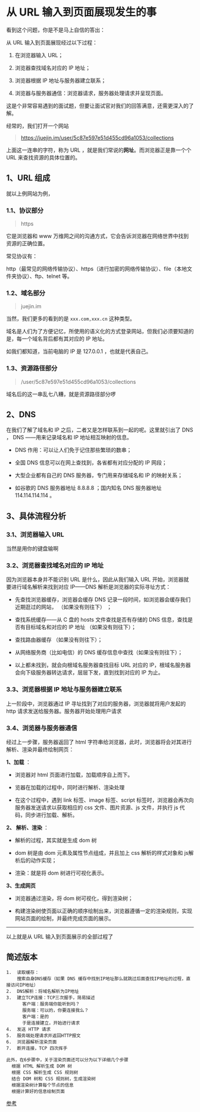 # 从 URL 输入到页面展现发生的事

看到这个问题，你是不是马上自信的答出：

从 URL 输入到页面展现经过以下过程：

1. 在浏览器输入 URL；

2. 浏览器查找域名对应的 IP 地址；

3. 浏览器根据 IP 地址与服务器建立联系；

4. 浏览器与服务器通信：浏览器请求，服务器处理请求并呈现页面。


这是个非常容易遇到的面试题，但要让面试官对我们的回答满意，还需更深入的了解。

经常的，我们打开一个网站

>https://juejin.im/user/5c87e597e51d455cd96a1053/collections

上面这一连串的字符，称为 URL ，就是我们常说的**网址**。而浏览器正是靠一个个 URL 来查找资源的具体位置的。

## 1、URL 组成

就以上例网站为例，

### 1.1、协议部分

>https

它是浏览器和 www 万维网之间的沟通方式，它会告诉浏览器在网络世界中找到资源的正确位置。

常见协议有：

http（最常见的网络传输协议）、https（进行加密的网络传输协议）、file（本地文件夹协议）、ftp、telnet 等。

### 1.2、域名部分

>juejin.im

当然，我们更多的看到的是 `xxx.com,xxx.cn` 这种类型。

域名是人们为了方便记忆，所使用的语义化的方式登录网站，但我们必须要知道的是，每一个域名背后都有其对应的 IP 地址。

如我们都知道，当前电脑的 IP 是 127.0.0.1 ，也就是代表自己。

### 1.3、资源路径部分

>/user/5c87e597e51d455cd96a1053/collections

域名后的这一串乱七八糟，就是资源路径部分啰

## 2、DNS

在我们了解了域名和 IP 之后，二者又是怎样联系到一起的呢。这里就引出了 DNS ， DNS ——用来记录域名和 IP 地址相互映射的信息。

- DNS 作用：可以让人们免于记住那些繁琐的数串；

- 全国 DNS 信息可以在网上查找到，各省都有对应分配的 IP 网段；

- 大型企业都有自己的 DNS 服务器，专门用来存储域名和 IP 的映射关系；

- 如谷歌的 DNS 服务器地址 8.8.8.8 ；国内知名 DNS 服务器地址 114.114.114.114 。


## 3、具体流程分析

### 3.1、浏览器输入 URL

当然是用你的键盘输啊

### 3.2、浏览器查找域名对应的 IP 地址

因为浏览器本身并不能识别 URL 是什么，因此从我们输入 URL 开始，浏览器就要进行域名解析来找到对应 IP——DNS 解析是浏览器的实际寻址方式：

- 先查找浏览器缓存，浏览器会缓存 DNS 记录一段时间，如浏览器会缓存我们近期逛过的网站， （如果没有则往下） ；

- 查找系统缓存——从 C 盘的 hosts 文件查找是否有存储的 DNS 信息，查找是否有目标域名和对应的 IP 地址 （如果没有则往下）；

- 查找路由器缓存 （如果没有则往下）；

- 从网络服务商（比如电信）的 DNS 缓存信息中查找（如果没有则往下）；

- 以上都未找到，就会向根域名服务器查找目标 URL 对应的 IP，根域名服务器会向下级服务器转达请求，层层下发，直到找到对应的 IP 为止。

### 3.3、浏览器根据 IP 地址与服务器建立联系

上一阶段中，浏览器通过 IP 寻址找到了对应的服务器，浏览器就将用户发起的 http 请求发送给服务器。服务器开始处理用户请求

### 3.4、浏览器与服务器通信

经过上一步骤，服务器返回了 html 字符串给浏览器，此时，浏览器将会对其进行解析、渲染并最终绘制网页：

**1、加载** ：
- 浏览器对 html 页面进行加载，加载顺序自上而下。

-  览器在加载的过程中，同时进行解析、渲染处理

- 在这个过程中，遇到 link 标签、image 标签、script 标签时，浏览器会再次向服务器发送请求以获取相应的 css 文件、图片资源、js 文件，并执行 js 代码，同步进行加载、解析。

**2、 解析、渲染** ：
- 解析的过程，其实就是生成 dom 树

- dom 树是由 dom 元素及属性节点组成，并且加上 css 解析的样式对象和 js解析后的动作实现；

- 渲染：就是将 dom 树进行可视化表示。

**3、生成网页**

- 浏览器通过渲染，将 dom 树可视化，得到渲染树；

- 构建渲染树使页面以正确的顺序绘制出来，浏览器遵循一定的渲染规则，实现网站页面的绘制，并最终完成页面的展示。

***
以上就是从 URL 输入到页面展示的全部过程了

## 简述版本
```
1.  读取缓存：
    搜索自身DNS缓存（如果 DNS 缓存中找到IP地址那么就跳过后面查找IP地址的过程，直接访问IP地址）
2.  DNS解析：将域名解析为IP地址
3.  建立TCP连接：TCP三次握手，简易描述
      客户端：服务端你能听到吗？
      服务端：可以的，你要连接我么？
      客户端：是的
      于是连接建立，开始进行请求
4.  发送 HTTP 请求
5.  服务端处理请求并返回HTTP报文
6.  浏览器解析渲染页面
7.  断开连接，TCP 四次挥手

此外，在6步骤中，关于渲染页面还可以分为以下详细几个步骤
  根据 HTML 解析生成 DOM 树
  根据 CSS 解析生成 CSS 规则树
  结合 DOM 树和 CSS 规则树，生成渲染树
  根据渲染树计算每个节点的信息
  根据计算好的信息绘制页面
```


[参考](https://segmentfault.com/a/1190000040533922)

<Vssue/>